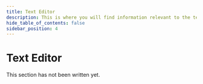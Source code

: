 ```yaml
---
title: Text Editor
description: This is where you will find information relevant to the text editor.
hide_table_of_contents: false
sidebar_position: 4
---
```


# Text Editor

This section has not been written yet.
